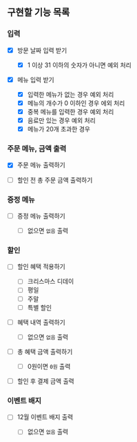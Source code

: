 ## 구현할 기능 목록

### 입력

- [x] 방문 날짜 입력 받기

  - [x] 1 이상 31 이하의 숫자가 아니면 예외 처리

- [x] 메뉴 입력 받기

  - [x] 입력한 메뉴가 없는 경우 예외 처리
  - [x] 메뉴의 개수가 0 이하인 경우 에외 처리
  - [x] 중복 메뉴를 입력한 경우 예외 처리
  - [x] 음료만 있는 경우 예외 처리
  - [x] 메뉴가 20개 초과한 경우

### 주문 메뉴, 금액 출력

- [x] 주문 메뉴 출력하기

- [ ] 할인 전 총 주문 금액 출력하기

### 증정 메뉴

- [ ] 증정 메뉴 출력하기

  - [ ] 없으면 `없음` 출력

### 할인

- [ ] 할인 혜택 적용하기

  - [ ] 크리스마스 디데이
  - [ ] 평일
  - [ ] 주말
  - [ ] 특별 할인

- [ ] 혜택 내역 출력하기

  - [ ] 없으면 `없음` 출력

- [ ] 총 혜택 금액 출력하기

  - [ ] 0원이면 `0원` 출력

- [ ] 할인 후 결제 금액 출력

### 이벤트 배지

- [ ] 12월 이벤트 배지 출력

  - [ ] 없으면 `없음` 출력
